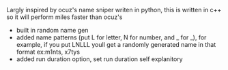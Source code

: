 Largly inspired by ocuz's name sniper writen in python, this is written in c++ so it will perform miles faster than ocuz's

- built in random name gen
- added name patterns (put L for letter, N for number, and _ for _), for example, if you put LNLLL youll get a randomly generated name in that format ex:m1nts, x7tys
- added run duration option, set run duration self explanitory

